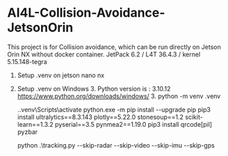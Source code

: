 # AI4L-Collision-Avoidance-JetsonOrin
This project is for Collision avoidance, which can be run directly on Jetson Orin NX without docker container.
JetPack 6.2 / L4T 36.4.3 / kernel 5.15.148-tegra

1. Setup .venv on jetson nano nx 
2. Setup .venv on Windows
   3. Python version is : 3.10.12
      https://www.python.org/downloads/windows/
      3. 
   python -m venv .venv
   
   .\.venv\Scripts\activate
   python.exe -m pip install --upgrade pip
   pip3 install ultralytics==8.3.143 plotly==5.22.0 stonesoup==1.2 scikit-learn==1.3.2 pyserial==3.5 pynmea2==1.19.0
   pip3 install qrcode[pil] pyzbar

   python .\tracking.py --skip-radar --skip-video --skip-imu --skip-gps
